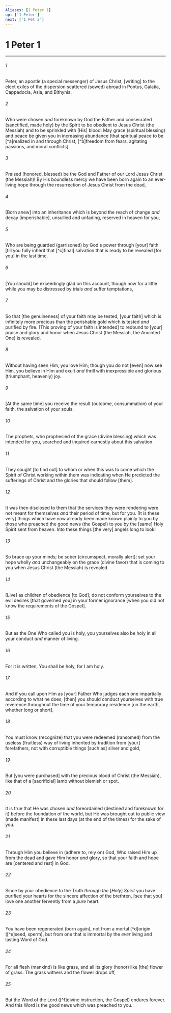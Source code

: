 ```yaml
---
Aliases: [1 Peter 1]
up: ['1 Peter']
next: ['1 Pet 2']
---
```

# 1 Peter 1

***














###### 1 






Peter, an apostle (a special messenger) of Jesus Christ, [writing] to the elect exiles of the dispersion scattered (sowed) abroad in Pontus, Galatia, Cappadocia, Asia, and Bithynia, 













###### 2 






Who were chosen _and_ foreknown by God the Father and consecrated (sanctified, made holy) by the Spirit to be obedient to Jesus Christ (the Messiah) and to be sprinkled with [His] blood: May grace (spiritual blessing) and peace be given you in increasing abundance [that spiritual peace to be [^a]realized in and through Christ, [^b]freedom from fears, agitating passions, and moral conflicts]. 













###### 3 






Praised (honored, blessed) be the God and Father of our Lord Jesus Christ (the Messiah)! By His boundless mercy we have been born again to an ever-living hope through the resurrection of Jesus Christ from the dead, 













###### 4 






[Born anew] into an inheritance which is beyond the reach of change _and_ decay [imperishable], unsullied and unfading, reserved in heaven for you, 













###### 5 






Who are being guarded (garrisoned) by God's power through [your] faith [till you fully inherit that [^c]final] salvation that is ready to be revealed [for you] in the last time. 













###### 6 






[You should] be exceedingly glad on this account, though now for a little while you may be distressed by trials _and_ suffer temptations, 













###### 7 






So that [the genuineness] of your faith may be tested, [your faith] which is infinitely more precious than the perishable gold which is tested _and_ purified by fire. [This proving of your faith is intended] to redound to [your] praise and glory and honor when Jesus Christ (the Messiah, the Anointed One) is revealed. 













###### 8 






Without having seen Him, you love Him; though you do not [even] now see Him, you believe in Him and exult _and_ thrill with inexpressible and glorious (triumphant, heavenly) joy. 













###### 9 






[At the same time] you receive the result (outcome, consummation) of your faith, the salvation of your souls. 













###### 10 






The prophets, who prophesied of the grace (divine blessing) which was intended for you, searched and inquired earnestly about this salvation. 













###### 11 






They sought [to find out] to whom or when this was to come which the Spirit of Christ working within them was indicating when He predicted the sufferings of Christ and the glories that should follow [them]. 













###### 12 






It was then disclosed to them that the services they were rendering were not meant for themselves _and_ their period of time, but for you. [It is these very] things which have now already been made known plainly to you by those who preached the good news (the Gospel) to you by the [same] Holy Spirit sent from heaven. Into these things [the very] angels long to look! 













###### 13 






So brace up your minds; be sober (circumspect, morally alert); set your hope wholly _and_ unchangeably on the grace (divine favor) that is coming to you when Jesus Christ (the Messiah) is revealed. 













###### 14 






[Live] as children of obedience [to God]; do not conform yourselves to the evil desires [that governed you] in your former ignorance [when you did not know the requirements of the Gospel]. 













###### 15 






But as the One Who called you is holy, you yourselves also be holy in all your conduct _and_ manner of living. 













###### 16 






For it is written, You shall be holy, for I am holy. 













###### 17 






And if you call upon Him as [your] Father Who judges each one impartially according to what he does, [then] you should conduct yourselves with true reverence throughout the time of your temporary residence [on the earth, whether long or short]. 













###### 18 






You must know (recognize) that you were redeemed (ransomed) from the useless (fruitless) way of living inherited by tradition from [your] forefathers, not with corruptible things [such as] silver and gold, 













###### 19 






But [you were purchased] with the precious blood of Christ (the Messiah), like that of a [sacrificial] lamb without blemish or spot. 













###### 20 






It is true that He was chosen _and_ foreordained (destined and foreknown for it) before the foundation of the world, but He was brought out to public view (made manifest) in these last days (at the end of the times) for the sake of you. 













###### 21 






Through Him you believe in (adhere to, rely on) God, Who raised Him up from the dead and gave Him honor _and_ glory, so that your faith and hope are [centered and rest] in God. 













###### 22 






Since by your obedience to the Truth _through the_ [_Holy_] _Spirit_ you have purified your hearts for the sincere affection of the brethren, [see that you] love one another fervently from a _pure_ heart. 













###### 23 






You have been regenerated (born again), not from a mortal [^d]origin ([^e]seed, sperm), but from one that is immortal by the _ever_ living and lasting Word of God. 













###### 24 






For all flesh (mankind) is like grass, and all its glory (honor) like [the] flower of grass. The grass withers and the flower drops off, 













###### 25 






But the Word of the Lord ([^f]divine instruction, the Gospel) endures forever. And this Word is the good news which was preached to you.
